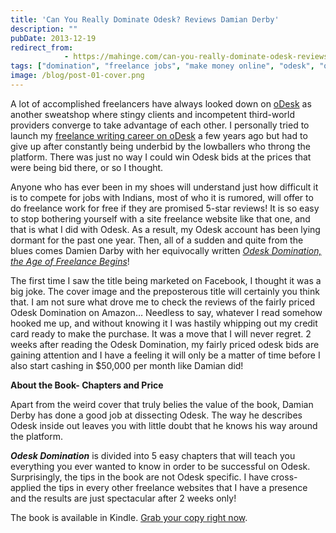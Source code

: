 ```yaml
---
title: 'Can You Really Dominate Odesk? Reviews Damian Derby'
description: ""
pubDate: 2013-12-19
redirect_from:
            - https://mahinge.com/can-you-really-dominate-odesk-reviews-damian-derby/
tags: ["domination", "freelance jobs", "make money online", "odesk", "odesk domination", "Affiliate Marketing"]
image: /blog/post-01-cover.png
---
```

A lot of accomplished freelancers have always looked down on [oDesk](https://mahinge.com/wp-content/uploads/2013/12/odesk.com "odesk") as another sweatshop where stingy clients and incompetent third-world providers converge to take advantage of each other. I personally tried to launch my [freelance writing career on oDesk](https://mahinge.com/can-make-money-freelancing-kenya/ "freelance writing jobs") a few years ago but had to give up after constantly being underbid by the lowballers who throng the platform. There was just no way I could win Odesk bids at the prices that were being bid there, or so I thought.

Anyone who has ever been in my shoes will understand just how difficult it is to compete for jobs with Indians, most of who it is rumored, will offer to do freelance work for free if they are promised 5-star reviews! It is so easy to stop bothering yourself with a site freelance website like that one, and that is what I did with Odesk. As a result, my Odesk account has been lying dormant for the past one year. Then, all of a sudden and quite from the blues comes Damien Darby with her equivocally written _[Odesk Domination, the Age of Freelance Begins](https://mahinge.com/wp-content/uploads/2013/12/1jjalTM)_!

The first time I saw the title being marketed on Facebook, I thought it was a big joke. The cover image and the preposterous title will certainly you think that. I am not sure what drove me to check the reviews of the fairly priced Odesk Domination on Amazon… Needless to say, whatever I read somehow hooked me up, and without knowing it I was hastily whipping out my credit card ready to make the purchase. It was a move that I will never regret. 2 weeks after reading the Odesk Domination, my fairly priced odesk bids are gaining attention and I have a feeling it will only be a matter of time before I also start cashing in \$50,000 per month like Damian did!

**About the Book- Chapters and Price**

Apart from the weird cover that truly belies the value of the book, Damian Derby has done a good job at dissecting Odesk. The way he describes Odesk inside out leaves you with little doubt that he knows his way around the platform.

_**Odesk Domination**_ is divided into 5 easy chapters that will teach you everything you ever wanted to know in order to be successful on Odesk. Surprisingly, the tips in the book are not Odesk specific. I have cross-applied the tips in every other freelance websites that I have a presence and the results are just spectacular after 2 weeks only!

The book is available in Kindle. [Grab your copy right now](https://mahinge.com/wp-content/uploads/2013/12/1jjalTM).
